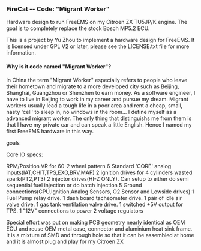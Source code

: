 ### FireCat -- Code: "Migrant Worker"

Hardware design to run FreeEMS on my Citroen ZX TU5JP/K engine. The goal is to
completely replace the stock Bosch MP5.2 ECU.

This is a project by Yu Zhou to implement a hardware design for FreeEMS. It is
licensed under GPL V2 or later, please see the LICENSE.txt file for more information.

#### Why is it code named "Migrant Worker"?

In China the term "Migrant Worker" especially refers to people who leave their
hometown and migrate to a more developed city such as Beijing, Shanghai,
Guangzhou or Shenzhen to earn money. As a software engineer, I have to live in
Beijing to work in my career and pursue my dream. Migrant workers usually lead
a tough life in a poor area and rent a cheap, small, nasty 'cell' to sleep in,
no windows in the room... I define myself as a advanced migrant worker. The
only thing that distinguishs me from them is that I have my private car and can
speak a little English. Hence I named my first FreeEMS hardware in this way.

goals

Core IO specs:

RPM/Position VR for 60-2 wheel pattern
6 Standard 'CORE' analog inputs(IAT,CHIT,TPS,EXO,BRV,MAP)
2 ignition drives for 4 cylinders wasted spark(PT2,PT3)
2 injector drives(HI-Z ONLY). Can setup to either do semi sequential fuel injection or do batch injection
5 Ground connections(CPU,Ignition,Analog Sensors, O2 Sensor and Lowside drives)
1 Fuel Pump relay drive.
1 dash board tacheometer drive.
1 pair of idle air valve drive.
1 gas tank ventilation valve drive.
1 switched +5V output for TPS.
1 "12V" connections to power 2 voltage regulators

Special effort was put on making PCB geometry nearly identical as OEM ECU and reuse OEM metal case, connector and aluminium heat sink frame. It is a mixture of SMD and through hole so that it can be assembled at home and it is almost plug and play for my Citroen ZX